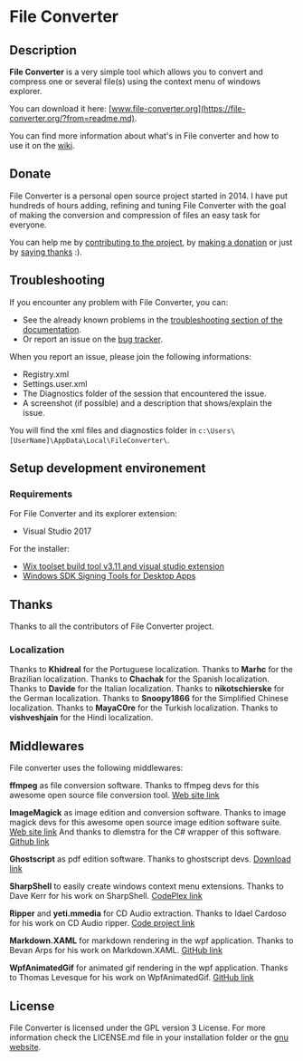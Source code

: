 # File Converter

## Description
**File Converter** is a very simple tool which allows you to convert and compress one or several file(s) using the context menu of windows explorer.

You can download it here: [www.file-converter.org](https://file-converter.org/?from=readme.md).

You can find more information about what's in File converter and how to use it on the [wiki](https://github.com/Tichau/FileConverter/wiki).

## Donate

File Converter is a personal open source project started in 2014. I have put hundreds of hours adding, refining and tuning File Converter with the goal of making the conversion and compression of files an easy task for everyone.

You can help me by [contributing to the project](https://github.com/Tichau/FileConverter/wiki#contribute), by [making a donation](https://www.paypal.com/donate/?cmd=_donations&business=3BDWQTYTTA3D8&item_name=File+Converter+Donations&currency_code=EUR&Z3JncnB0=) or just by [saying thanks​](https://saythanks.io/to/Tichau) :).

##  Troubleshooting

If you encounter any problem with File Converter, you can:

* See the already known problems in the [troubleshooting section of the documentation](https://github.com/Tichau/FileConverter/wiki/Troubleshooting).
* Or report an issue on the [bug tracker](https://github.com/Tichau/FileConverter/issues).

When you report an issue, please join the following informations:

* Registry.xml
* Settings.user.xml
* The Diagnostics folder of the session that encountered the issue.
* A screenshot (if possible) and a description that shows/explain the issue.

You will find the xml files and diagnostics folder in `c:\Users\[UserName]\AppData\Local\FileConverter\`.

## Setup development environement

### Requirements

For File Converter and its explorer extension:
- Visual Studio 2017

For the installer:
- [Wix toolset build tool v3.11 and visual studio extension](http://wixtoolset.org/)
- [Windows SDK Signing Tools for Desktop Apps](https://developer.microsoft.com/fr-fr/windows/downloads/windows-10-sdk)

## Thanks

Thanks to all the contributors of File Converter project.

### Localization

Thanks to **Khidreal** for the Portuguese localization.
Thanks to **Marhc** for the Brazilian localization.
Thanks to **Chachak** for the Spanish localization.
Thanks to **Davide** for the Italian localization.
Thanks to **nikotschierske** for the German localization.
Thanks to **Snoopy1866** for the Simplified Chinese localization.
Thanks to **MayaC0re** for the Turkish localization.
Thanks to **vishveshjain** for the Hindi localization.

## Middlewares

File converter uses the following middlewares:

**ffmpeg** as file conversion software.
Thanks to ffmpeg devs for this awesome open source file conversion tool. [Web site link](https://ffmpeg.org)

**ImageMagick** as image edition and conversion software.
Thanks to image magick devs for this awesome open source image edition software suite.  [Web site link](http://imagemagick.net)
And thanks to dlemstra for the C# wrapper of this software. [Github link](https://github.com/ImageMagick/ImageMagick)

**Ghostscript** as pdf edition software.
Thanks to ghostscript devs. [Download link](https://www.ghostscript.com/download/gsdnld.html)

**SharpShell** to easily create windows context menu extensions.
Thanks to Dave Kerr for his work on SharpShell. [CodePlex link](https://sharpshell.codeplex.com)

**Ripper** and **yeti.mmedia** for CD Audio extraction.
Thanks to Idael Cardoso for his work on CD Audio ripper. [Code project link](https://www.codeproject.com/Articles/5458/C-Sharp-Ripper)

**Markdown.XAML** for markdown rendering in the wpf application.
Thanks to Bevan Arps for his work on Markdown.XAML. [GitHub link](https://github.com/theunrepentantgeek/Markdown.XAML)

**WpfAnimatedGif** for animated gif rendering in the wpf application.
Thanks to Thomas Levesque for his work on WpfAnimatedGif. [GitHub link](https://github.com/XamlAnimatedGif/WpfAnimatedGif)

## License

File Converter is licensed under the GPL version 3 License.
For more information check the LICENSE.md file in your installation folder or the [gnu website](https://www.gnu.org/licenses/gpl.html).
